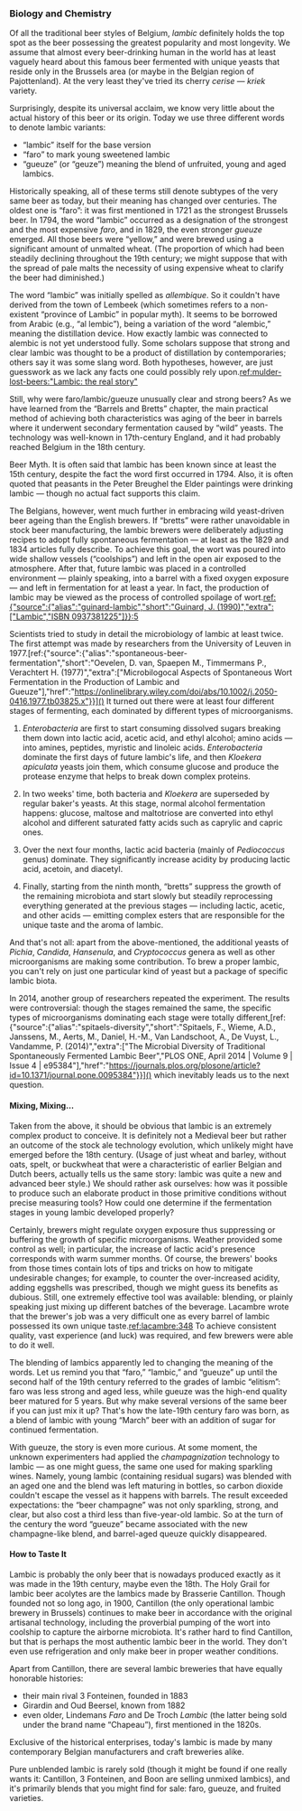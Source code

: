 ### Biology and Chemistry

Of all the traditional beer styles of Belgium, *lambic* definitely holds the top spot as the beer possessing the greatest popularity and most longevity. We assume that almost every beer-drinking human in the world has at least vaguely heard about this famous beer fermented with unique yeasts that reside only in the Brussels area (or maybe in the Belgian region of Pajottenland). At the very least they've tried its cherry *cerise* — *kriek* variety.

Surprisingly, despite its universal acclaim, we know very little about the actual history of this beer or its origin. Today we use three different words to denote lambic variants:
  * “lambic” itself for the base version
  * “faro” to mark young sweetened lambic
  * “gueuze” (or “geuze”) meaning the blend of unfruited, young and aged lambics.

 Historically speaking, all of these terms still denote subtypes of the very same beer as today, but their meaning has changed over centuries. The oldest one is “faro”: it was first mentioned in 1721 as the strongest Brussels beer. In 1794, the word “lambic” occurred as a designation of the strongest and the most expensive *faro*, and in 1829, the even stronger *gueuze* emerged. All those beers were “yellow,” and were brewed using a significant amount of unmalted wheat. (The proportion of which had been steadily declining throughout the 19th century; we might suppose that with the spread of pale malts the necessity of using expensive wheat to clarify the beer had diminished.)

The word “lambic” was initially spelled as *allembique*. So it couldn't have derived from the town of Lembeek (which sometimes refers to a non-existent “province of Lambic” in popular myth). It seems to be borrowed from Arabic (e.g., “al lembic”), being a variation of the word “alembic,” meaning the distillation device. How exactly lambic was connected to alembic is not yet understood fully. Some scholars suppose that strong and clear lambic was thought to be a product of distillation by contemporaries; others say it was some slang word. Both hypotheses, however, are just guesswork as we lack any facts one could possibly rely upon.[ref:mulder-lost-beers:"Lambic: the real story"](https://lostbeers.com/lambic-the-real-story/)

Still, why were faro/lambic/gueuze unusually clear and strong beers? As we have learned from the “Barrels and Bretts” chapter, the main practical method of achieving both characteristics was aging of the beer in barrels where it underwent secondary fermentation caused by “wild” yeasts. The technology was well-known in 17th-century England, and it had probably reached Belgium in the 18th century.

Beer Myth. It is often said that lambic has been known since at least the 15th century, despite the fact the word first occurred in 1794. Also, it is often quoted that peasants in the Peter Breughel the Elder paintings were drinking lambic — though no actual fact supports this claim.

The Belgians, however, went much further in embracing wild yeast-driven beer ageing than the English brewers. If “bretts” were rather unavoidable in stock beer manufacturing, the lambic brewers were deliberately adjusting recipes to adopt fully spontaneous fermentation — at least as the 1829 and 1834 articles fully describe. To achieve this goal, the wort was poured into wide shallow vessels (“coolships”) and left in the open air exposed to the atmosphere. After that, future lambic was placed in a controlled environment — plainly speaking, into a barrel with a fixed oxygen exposure — and left in fermentation for at least a year. In fact, the production of lambic may be viewed as the process of controlled spoilage of wort.[ref:{"source":{"alias":"guinard-lambic","short":"Guinard, J. (1990)","extra":["Lambic","ISBN 0937381225"]}}:5]()

Scientists tried to study in detail the microbiology of lambic at least twice. The first attempt was made by researchers from the University of Leuven in 1977.[ref:{"source":{"alias":"spontaneous-beer-fermentation","short":"Oevelen, D. van, Spaepen M., Timmermans P., Verachtert H. (1977)","extra":["Microbilogocal Aspects of Spontaneous Wort Fermentation in the Production of Lambic and Gueuze"],"href":"https://onlinelibrary.wiley.com/doi/abs/10.1002/j.2050-0416.1977.tb03825.x"}}]() It turned out there were at least four different stages of fermenting, each dominated by different types of microorganisms.

  1. *Enterobacteria* are first to start consuming dissolved sugars breaking them down into lactic acid, acetic acid, and ethyl alcohol; amino acids — into amines, peptides, myristic and linoleic acids. *Enterobacteria* dominate the first days of future lambic's life, and then *Kloekera apiculata* yeasts join them, which consume glucose and produce the protease enzyme that helps to break down complex proteins.

  2. In two weeks' time, both bacteria and *Kloekera* are superseded by regular baker's yeasts. At this stage, normal alcohol fermentation happens: glucose, maltose and maltotriose are converted into ethyl alcohol and different saturated fatty acids such as caprylic and capric ones.

  3. Over the next four months, lactic acid bacteria (mainly of *Pediococcus* genus) dominate. They significantly increase acidity by producing lactic acid, acetoin, and diacetyl.

  4. Finally, starting from the ninth month, “bretts” suppress the growth of the remaining microbiota and start slowly but steadily reprocessing everything generated at the previous stages — including lactic, acetic, and other acids — emitting complex esters that are responsible for the unique taste and the aroma of lambic.

And that's not all: apart from the above-mentioned, the additional yeasts of *Pichia*, *Candida*, *Hansenula*, and *Cryptococcus* genera as well as other microorganisms are making some contribution. To brew a proper lambic, you can't rely on just one particular kind of yeast but a package of specific lambic biota.

In 2014, another group of researchers repeated the experiment. The results were controversial: though the stages remained the same, the specific types of microorganisms dominating each stage were totally different,[ref:{"source":{"alias":"spitaels-diversity","short":"Spitaels, F., Wieme, A.D., Janssens, M., Aerts, M., Daniel, H.-M., Van Landschoot, A., De Vuyst, L., Vandamme, P. (2014)","extra":["The Microbial Diversity of Traditional Spontaneously Fermented Lambic Beer","PLOS ONE, April 2014 | Volume 9 | Issue 4 | e95384"],"href":"https://journals.plos.org/plosone/article?id=10.1371/journal.pone.0095384"}}]() which inevitably leads us to the next question.

#### Mixing, Mixing…

Taken from the above, it should be obvious that lambic is an extremely complex product to conceive. It is definitely not a Medieval beer but rather an outcome of the stock ale technology evolution, which unlikely might have emerged before the 18th century. (Usage of just wheat and barley, without oats, spelt, or buckwheat that were a characteristic of earlier Belgian and Dutch beers, actually tells us the same story: lambic was quite a new and advanced beer style.) We should rather ask ourselves: how was it possible to produce such an elaborate product in those primitive conditions without precise measuring tools? How could one determine if the fermentation stages in young lambic developed properly?

Certainly, brewers might regulate oxygen exposure thus suppressing or buffering the growth of specific microorganisms. Weather provided some control as well; in particular, the increase of lactic acid's presence corresponds with warm summer months. Of course, the brewers' books from those times contain lots of tips and tricks on how to mitigate undesirable changes; for example, to counter the over-increased acidity, adding eggshells was prescribed, though we might guess its benefits as dubious. Still, one extremely effective tool was available: blending, or plainly speaking just mixing up different batches of the beverage. Lacambre wrote that the brewer's job was a very difficult one as every barrel of lambic possessed its own unique taste.[ref:lacambre:348]() To achieve consistent quality, vast experience (and luck) was required, and few brewers were able to do it well.

The blending of lambics apparently led to changing the meaning of the words. Let us remind you that “faro,” “lambic,” and “gueuze” up until the second half of the 19th century referred to the grades of lambic “elitism”: faro was less strong and aged less, while gueuze was the high-end quality beer matured for 5 years. But why make several versions of the same beer if you can just mix it up? That's how the late-19th century faro was born, as a blend of lambic with young “March” beer with an addition of sugar for continued fermentation.

With gueuze, the story is even more curious. At some moment, the unknown experimenters had applied the *champagnization* technology to lambic — as one might guess, the same one used for making sparkling wines. Namely, young lambic (containing residual sugars) was blended with an aged one and the blend was left maturing in bottles, so carbon dioxide couldn't escape the vessel as it happens with barrels. The result exceeded expectations: the “beer champagne” was not only sparkling, strong, and clear, but also cost a third less than five-year-old lambic. So at the turn of the century the word “gueuze” became associated with the new champagne-like blend, and barrel-aged queuze quickly disappeared.

#### How to Taste It

Lambic is probably the only beer that is nowadays produced exactly as it was made in the 19th century, maybe even the 18th. The Holy Grail for lambic beer acolytes are the lambics made by Brasserie Cantillon. Though founded not so long ago, in 1900, Cantillon (the only operational lambic brewery in Brussels) continues to make beer in accordance with the original artisanal technology, including the proverbial pumping of the wort into coolship to capture the airborne microbiota. It's rather hard to find Cantillon, but that is perhaps the most authentic lambic beer in the world. They don't even use refrigeration and only make beer in proper weather conditions.

Apart from Cantillon, there are several lambic breweries that have equally honorable histories:
  * their main rival 3 Fonteinen, founded in 1883
  * Girardin and Oud Beersel, known from 1882
  * even older, Lindemans *Faro* and De Troch *Lambic* (the latter being sold under the brand name “Chapeau”), first mentioned in the 1820s.

Exclusive of the historical enterprises, today's lambic is made by many contemporary Belgian manufacturers and craft breweries alike.

Pure unblended lambic is rarely sold (though it might be found if one really wants it: Cantillon, 3 Fonteinen, and Boon are selling unmixed lambics), and it's primarily blends that you might find for sale: faro, gueuze, and fruited varieties.